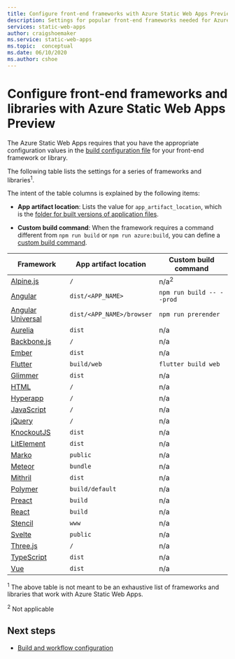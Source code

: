 ```yaml
---
title: Configure front-end frameworks with Azure Static Web Apps Preview
description: Settings for popular front-end frameworks needed for Azure Static Web Apps
services: static-web-apps
author: craigshoemaker
ms.service: static-web-apps
ms.topic:  conceptual
ms.date: 06/10/2020
ms.author: cshoe
---
```


# Configure front-end frameworks and libraries with Azure Static Web Apps Preview

The Azure Static Web Apps requires that you have the appropriate configuration values in the [build configuration file](github-actions-workflow.md) for your front-end framework or library.

The following table lists the settings for a series of frameworks and libraries<sup>1</sup>.

The intent of the table columns is explained by the following items:

- **App artifact location**: Lists the value for `app_artifact_location`, which is the [folder for built versions of application files](github-actions-workflow.md#build-and-deploy).

- **Custom build command**: When the framework requires  a command different from `npm run build` or `npm run azure:build`, you can define a [custom build command](github-actions-workflow.md#custom-build-commands).

| Framework | App artifact location | Custom build command |
|--|--|--|
| [Alpine.js](https://github.com/alpinejs/alpine/) | `/` | n/a<sup>2</sup> |
| [Angular](https://angular.io/) | `dist/<APP_NAME>` | `npm run build -- --prod` |
| [Angular Universal](https://angular.io/guide/universal) | `dist/<APP_NAME>/browser` | `npm run prerender` |
| [Aurelia](https://aurelia.io/) | `dist` | n/a |
| [Backbone.js](https://backbonejs.org/) | `/` | n/a |
| [Ember](https://emberjs.com/) | `dist` | n/a |
| [Flutter](https://flutter.dev/) | `build/web` | `flutter build web` |
| [Glimmer](https://glimmerjs.com/) | `dist` | n/a |
| [HTML](https://developer.mozilla.org/docs/Web/HTML) | `/` | n/a |
| [Hyperapp](https://hyperapp.dev/) | `/` | n/a |
| [JavaScript](https://developer.mozilla.org/docs/Web/javascript) | `/` | n/a |
| [jQuery](https://jquery.com/) | `/` | n/a |
| [KnockoutJS](https://knockoutjs.com/) | `dist` | n/a |
| [LitElement](https://lit-element.polymer-project.org/) | `dist` | n/a |
| [Marko](https://markojs.com/) | `public` | n/a |
| [Meteor](https://www.meteor.com/) | `bundle` | n/a |
| [Mithril](https://mithril.js.org/) | `dist` | n/a |
| [Polymer](https://www.polymer-project.org/) | `build/default` | n/a |
| [Preact](https://preactjs.com/) | `build` | n/a |
| [React](https://reactjs.org/) | `build` | n/a |
| [Stencil](https://stenciljs.com/) | `www` | n/a |
| [Svelte](https://svelte.dev/) | `public` | n/a |
| [Three.js](https://threejs.org/) | `/` | n/a |
| [TypeScript](https://www.typescriptlang.org/) | `dist` | n/a |
| [Vue](http://vuejs.com/) | `dist` | n/a |

<sup>1</sup> The above table is not meant to be an exhaustive list of frameworks and libraries that work with Azure Static Web Apps.

<sup>2</sup> Not applicable

## Next steps

- [Build and workflow configuration](github-actions-workflow.md)
